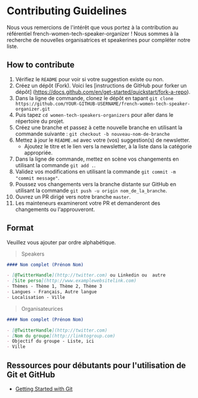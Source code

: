 # Contributing Guidelines

Nous vous remercions de l'intérêt que vous portez à la contribution au référentiel french-women-tech-speaker-organizer ! 
Nous sommes à la recherche de nouvelles organisatrices et speakerines pour compléter notre liste.

## How to contribute

1. Vérifiez le `README` pour voir si votre suggestion existe ou non.
2. Créez un dépôt (Fork). Voici les [instructions de GitHub pour forker un dépôt] (https://docs.github.com/en/get-started/quickstart/fork-a-repo).
3. Dans la ligne de commande, clonez le dépôt en tapant `git clone https://github.com/YOUR-GITHUB-USERNAME/french-women-tech-speaker-organizer.git`
4. Puis tapez `cd women-tech-speakers-organizers` pour aller dans le répertoire du projet.
5. Créez une branche et passez à cette nouvelle branche en utilisant la commande suivante : `git checkout -b nouveau-nom-de-branche`
6. Mettez à jour le `README.md` avec votre (vos) suggestion(s) de newsletter.
   - Ajoutez le titre et le lien vers la newsletter, à la liste dans la catégorie appropriée.
7. Dans la ligne de commande, mettez en scène vos changements en utilisant la commande `git add .`.
8. Validez vos modifications en utilisant la commande `git commit -m "commit message"`.
9. Poussez vos changements vers la branche distante sur GitHub en utilisant la commande `git push -u origin nom_de_la_branche`.
10. Ouvrez un PR dirigé vers notre branche `master`.
11. Les mainteneurs examineront votre PR et demanderont des changements ou l'approuveront.

## Format

Veuillez vous ajouter par ordre alphabétique.

> Speakers

```markdown
#### Nom complet (Prénom Nom)

- [@TwitterHandle](http://twitter.com) ou Linkedin ou  autre
- [Site perso](http://www.examplewebsitelink.com)
- Thèmes - Thème 1, Thème 2, Thème 3
- Langues - Français, Autre langue
- Localisation - Ville
```

> Organisateurices

```markdown
#### Nom complet (Prénom Nom)

- [@TwitterHandle](http://twitter.com)
- [Nom du groupe](http://linktogroup.com)
- Objectif du groupe - Liste, ici
- Ville
```

## Ressources pour débutants pour l'utilisation de Git et GitHub

- [Getting Started with Git](https://www.thisdot.co/blog/getting-started-with-git)
